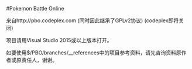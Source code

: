 #Pokemon Battle Online

来自http://pbo.codeplex.com
(同时因此继承了GPLv2协议)
(codeplex即将关闭)

项目请用Visual Studio 2015或以上版本打开。

如要使用$/PBO/branches/__references中的项目参考资料，请先咨询资料原作者或原责任人，谢谢。
